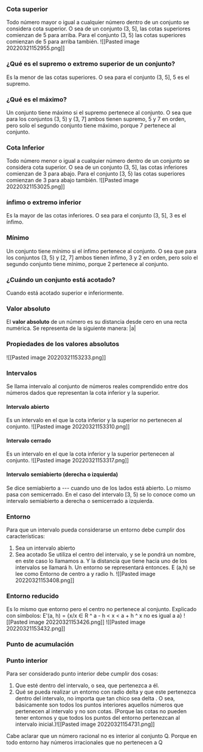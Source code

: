 
### Cota superior 
Todo número mayor o igual a cualquier número dentro de un conjunto se considera cota superior. 
O sea de un conjunto (3, 5], las cotas superiores comienzan de 5 para arriba. Para el conjunto (3, 5) las cotas superiores comienzan de 5 para arriba también.
![[Pasted image 20220321152955.png]]
### ¿Qué es el supremo o extremo superior de un conjunto?
Es la menor de las cotas superiores. O sea para el conjunto (3, 5], 5 es el supremo.



### ¿Qué es el máximo?
Un conjunto tiene máximo si el supremo pertenece al conjunto. O sea que para los conjuntos (3, 5) y (3, 7] ambos tienen supremo, 5 y 7 en orden, pero solo el segundo conjunto tiene máximo, porque 7 pertenece al conjunto.


### Cota Inferior 
Todo número menor o igual a cualquier número dentro de un conjunto se considera cota superior. 
O sea de un conjunto (3, 5], las cotas inferiores comienzan de 3 para abajo. Para el conjunto [3, 5) las cotas superiores comienzan de 3 para abajo también.
![[Pasted image 20220321153025.png]]


### ínfimo o extremo inferior
Es la mayor de las cotas inferiores. O sea para el conjunto (3, 5], 3 es el ínfimo.


### Mínimo
Un conjunto tiene mínimo si el ínfimo pertenece al conjunto. O sea que para los conjuntos (3, 5) y [2, 7] ambos tienen ínfimo, 3 y 2 en orden, pero solo el segundo conjunto tiene mínimo, porque 2 pertenece al conjunto.



### ¿Cuándo un conjunto está acotado?
Cuando está acotado superior e inferiormente.



### Valor absoluto
El **valor absoluto** de un número es su distancia desde cero en una recta numérica. Se representa de la siguiente manera: |a|

### Propiedades de los valores absolutos 
![[Pasted image 20220321153233.png]]







### Intervalos 
Se llama intervalo al conjunto de números reales comprendido entre dos números dados que representan la cota inferior y la superior.


#### Intervalo abierto
Es un intervalo en el que la cota inferior y la superior no pertenecen al conjunto.
![[Pasted image 20220321153310.png]]

#### Intervalo cerrado
Es un intervalo en el que la cota inferior y la superior pertenecen al conjunto.
![[Pasted image 20220321153317.png]]

#### Intervalo semiabierto (derecha o izquierda)
Se dice semiabierto a --- cuando uno de los lados está abierto. Lo mismo pasa con semicerrado. En el caso del intervalo [3, 5) se lo conoce como un intervalo semiabierto a derecha o semicerrado a izquierda.


### Entorno 
Para que un intervalo pueda considerarse un entorno debe cumplir dos características:
1. Sea un intervalo abierto 
2. Sea acotado 
Se utiliza el centro del intervalo, y se le pondrá un nombre, en este caso lo llamamos a. Y la distancia que tiene hacia uno de los intervalos se llamará h. Un entorno se representará entonces. 
E (a,h) se lee como Entorno de centro a y radio h.
![[Pasted image 20220321153408.png]]


### Entorno reducido 
Es lo mismo que entorno pero el centro no pertenece al conjunto. 
Explicado con símbolos:
E'(a, h) = {x/x ∈ R ^ a - h < x < a + h ^ x no es igual a a}
![[Pasted image 20220321153426.png]]
![[Pasted image 20220321153432.png]]


### Punto de acumulación


	

### Punto interior
Para ser considerado punto interior debe cumplir dos cosas:
1. Que esté dentro del intervalo, o sea, que pertenezca a él. 
2. Qué se pueda realizar un entorno con radio delta y que este pertenezca dentro del intervalo, no importa que tan chico sea delta .
O sea, básicamente son todos los puntos interiores aquellos números que pertenecen al intervalo y no son cotas. (Porque las cotas no pueden tener entornos y que todos los puntos del entorno pertenezcan al intervalo inicial.)![[Pasted image 20220321154731.png]]


Cabe aclarar que un número racional no es interior al conjunto Q. Porque en todo entorno hay números irracionales que no pertenecen a Q
